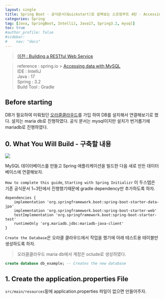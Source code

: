```yaml
---
layout: single
title: Spring Boot - 공식문서(Quickstart)로 살펴보는 스프링부트 4탄 - Accessing data with MySQL(MariaDB)
categories: Spring
tag: [Java, SpringBoot, IntelliJ, Java17, Spring3.2, mysql]
toc: true
#author_profile: false
#sidebar:
#    nav: "docs"
---
```


> [이전 : Building a RESTful Web Service](../springboot_공식문서2탄)

> reference : spring.io > [Accessing data with MySQL](https://spring.io/guides/gs/accessing-data-mysql)  
> IDE : IntelliJ  
> Java : 17  
> Spring : 3.2  
> Build Tool : Gradle

## Before starting
DB가 필요하여 미뤄뒀던 [오라클클라우드](../../cloud/cloud_오라클클라우드)를 가입 하여 DB를 설치해서 연결해보기로 했다. 설치는 maria db로 진행하였다.
공식 문서는 mysql이지만 설치가 번거롭기에 mariadb로 진행하였다.


## 0. What You Will Build - 구축할 내용
<img src="/images/spring/img_13.png">  

MySQL 데이터베이스를 만들고 Spring 애플리케이션을 빌드한 다음 새로 만든 데이터베이스에 연결해보자.

`How to complete this guide`, `Starting with Spring Initializr` 이 두스텝은 기존 공식문서 1~3탄에서 진행했기때문에 gradle dependency만 추가하도록 하자.
```properties
dependencies {
	implementation 'org.springframework.boot:spring-boot-starter-data-jpa'
	implementation 'org.springframework.boot:spring-boot-starter-web'
	testImplementation 'org.springframework.boot:spring-boot-starter-test'
	runtimeOnly 'org.mariadb.jdbc:mariadb-java-client'
}
```
`Create the Database`은 오라클 클라우드에서 작업을 했기에 아래 테스트용 테이블만 생성하도록 하자. 
> 오라클클라우드 maria db에서 계정은 oclude로 생성하였다.

```sql
create database db_example; -- Creates the new database
```

## 1. Create the application.properties File
`src/main/resources`밑에 application.properties 파일이 없으면 만들어주자.
